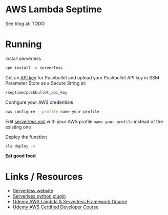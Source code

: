 # AWS Lambda Septime

See blog at: TODO

# Running

Install serverless 
```bash
npm install -g serverless
```

Get an [API key](https://docs.pushbullet.com/) for Pushbullet and upload your Pushbullet API key in SSM Parameter Store as a Secure String at:
```bash
/septime/pushbullet_api_key
```

Configure your AWS credentials
```bash
aws configure --profile name-your-profile
```

Edit [serverless.yml](serverless.yml) with your AWS profile `name-your-profile` instead of the existing one

Deploy the function
```bash
sls deploy -v
```

**Eat good food**

# Links / Resources

- [Serverless website](https://serverless.com)
- [Serverless python plugin](https://github.com/UnitedIncome/serverless-python-requirements)
- [Udemy AWS Lambda & Serverless Framework Course](https://www.udemy.com/aws-lambda-serverless/?couponCode=GITHUB10)
- [Udemy AWS Certified Developer Course](https://www.udemy.com/aws-certified-developer-associate-dva-c01/?couponCode=GITHUB10) 